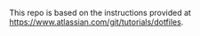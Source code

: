 This repo is based on the instructions provided at https://www.atlassian.com/git/tutorials/dotfiles.
